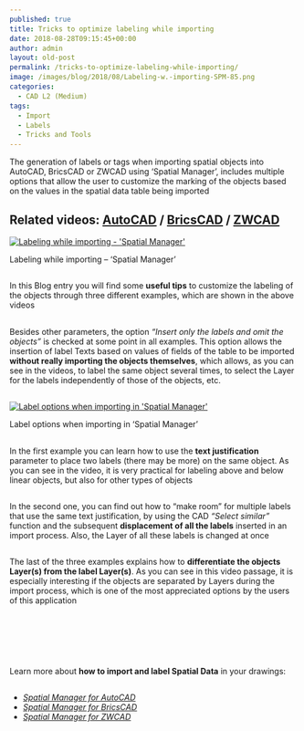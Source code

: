 ```yaml
---
published: true
title: Tricks to optimize labeling while importing
date: 2018-08-28T09:15:45+00:00
author: admin
layout: old-post
permalink: /tricks-to-optimize-labeling-while-importing/
image: /images/blog/2018/08/Labeling-w.-importing-SPM-85.png
categories:
  - CAD L2 (Medium)
tags:
  - Import
  - Labels
  - Tricks and Tools
---
```

<p>
  The generation of labels or tags when importing spatial objects into AutoCAD, BricsCAD or ZWCAD using &#8216;Spatial Manager&#8217;, includes multiple options that allow the user to customize the marking of the objects based on the values in the spatial data table being imported
</p>

<p>
  <!--more-->
</p>

<h2>
  Related videos: <a href="https://youtu.be/95kGhT6pCiI?rel=0" target="_blank" rel="nofollow"><span><span>AutoCAD</span></span></a> / <a href="https://youtu.be/AASqqXk3UrQ?rel=0" target="_blank" rel="nofollow"><span><span>BricsCAD</span></span></a> / <a href="https://youtu.be/Qh--5ZbT5T0?rel=0" target="_blank" rel="nofollow"><span><span>ZWCAD</span></span></a>
</h2>

<div>
  <a href="/images/blog/2018/08/Map-labels-SPM.png" target="_blank" rel="nofollow"><img src="/images/blog/2018/08/Map-labels-SPM-1024x847.png" alt="Labeling while importing - 'Spatial Manager'" width="625" height="517" srcset="/images/blog/2018/08/Map-labels-SPM-1024x847.png 1024w, /images/blog/2018/08/Map-labels-SPM-300x248.png 300w, /images/blog/2018/08/Map-labels-SPM-768x635.png 768w, /images/blog/2018/08/Map-labels-SPM-624x516.png 624w, /images/blog/2018/08/Map-labels-SPM.png 1138w" sizes="(max-width: 625px) 100vw, 625px" /></a>
  
  <p>
    Labeling while importing &#8211; &#8216;Spatial Manager&#8217;
  </p>
</div>

<h2>
</h2>

<h2>
</h2>

<p>
  In this Blog entry you will find some <strong>useful tips</strong> to customize the labeling of the objects through three different examples, which are shown in the above videos
</p>

<h2>
</h2>

<p>
  Besides other parameters, the option <em>&#8220;Insert only the labels and omit the objects&#8221;</em> is checked at some point in all examples. This option allows the insertion of label Texts based on values of fields of the table to be imported <strong>without really importing the objects themselves</strong>, which allows, as you can see in the videos, to label the same object several times, to select the Layer for the labels independently of those of the objects, etc.
</p>

<h2>
</h2>

<div>
  <a href="/images/blog/2018/08/Label-options-SPM.png" target="_blank" rel="nofollow"><img src="/images/blog/2018/08/Label-options-SPM.png" alt="Label options when importing in 'Spatial Manager'" width="356" height="263" srcset="/images/blog/2018/08/Label-options-SPM.png 356w, /images/blog/2018/08/Label-options-SPM-300x222.png 300w" sizes="(max-width: 356px) 100vw, 356px" /></a>
  
  <p>
    Label options when importing in &#8216;Spatial Manager&#8217;
  </p>
</div>

<h2>
</h2>

<p>
  In the first example you can learn how to use the <strong>text justification</strong> parameter to place two labels (there may be more) on the same object. As you can see in the video, it is very practical for labeling above and below linear objects, but also for other types of objects
</p>

<h2>
</h2>

<p>
  In the second one, you can find out how to &#8220;make room&#8221; for multiple labels that use the same text justification, by using the CAD <em>&#8220;Select similar&#8221;</em> function and the subsequent <strong>displacement of all the labels</strong> inserted in an import process. Also, the Layer of all these labels is changed at once
</p>

<h2>
</h2>

<p>
  The last of the three examples explains how to <strong>differentiate the objects Layer(s) from the label Layer(s)</strong>. As you can see in this video passage, it is especially interesting if the objects are separated by Layers during the import process, which is one of the most appreciated options by the users of this application
</p>

<h2>
</h2>

<h2>
</h2>

&nbsp;

## 

&nbsp;

<p>
  Learn more about <b>how to import and label Spatial Data</b> in your drawings:
</p>

<h2>
</h2>

<ul>
  <li>
    <em><span><a href="http://wiki.spatialmanager.com/index.php/Spatial_Manager™_for_AutoCAD_-_FAQs:_Import" target="_blank" rel="nofollow">Spatial Manager for AutoCAD</a></span></em>
  </li>
  <li>
    <em><span><a href="http://wiki.spatialmanager.com/index.php/Spatial_Manager™_for_BricsCAD_-_FAQs:_Import" target="_blank" rel="nofollow">Spatial Manager for BricsCAD</a></span></em>
  </li>
  <li>
    <em><span><a href="http://wiki.spatialmanager.com/index.php/Spatial_Manager™_for_ZWCAD_-_FAQs:_Import" target="_blank" rel="nofollow">Spatial Manager for ZWCAD</a></span></em>
  </li>
</ul>